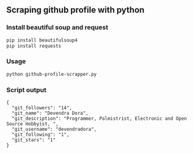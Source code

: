 ##	Scraping github profile with python

### Install beautiful soup and request
```bash
pip install beautifulsoup4
pip install requests
```

### Usage

```bash
python github-profile-scrapper.py
```

### Script output

```
{
  "git_followers": "14",
  "git_name": "Devendra Dora",
  "git_description": "Programmer, Palmistrist, Electronic and Open Source Hobbyist, ",
  "git_username": "devendradora",
  "git_following": "1",
  "git_stars": "1"
}
```
